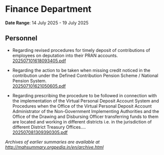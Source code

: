 # Finance Department

**Date Range**: 14 July 2025 - 19 July 2025


## Personnel
- Regarding revised procedures for timely deposit of contributions of employees on deputation into their PRAN accounts.\
  [202507101618093405.pdf](https://gr.maharashtra.gov.in/Site/Upload/Government%20Resolutions/English/202507101618093405.pdf)

- Regarding the action to be taken when missing credit noticed in the contribution under the Defined Contribution Pension Scheme / National Pension System.\
  [202507101621050605.pdf](https://gr.maharashtra.gov.in/Site/Upload/Government%20Resolutions/English/202507101621050605.pdf)

- Regarding prescribing the procedure to be followed in connection with the implementation of the Virtual Personal Deposit Account System and Procedures when the Office of the Virtual Personal Deposit Account Administrator of the Non-Government Implementing Authorities and the Office of the Drawing and Disbursing Officer transferring funds to them are located and working in different districts i.e. in the jurisdiction of different District Treasury Offices....\
  [202507081309390305.pdf](https://gr.maharashtra.gov.in/Site/Upload/Government%20Resolutions/English/202507081309390305.pdf)


*Archives of earlier summaries are available at http://mahsummary.orgpedia.in/en/archive.html*